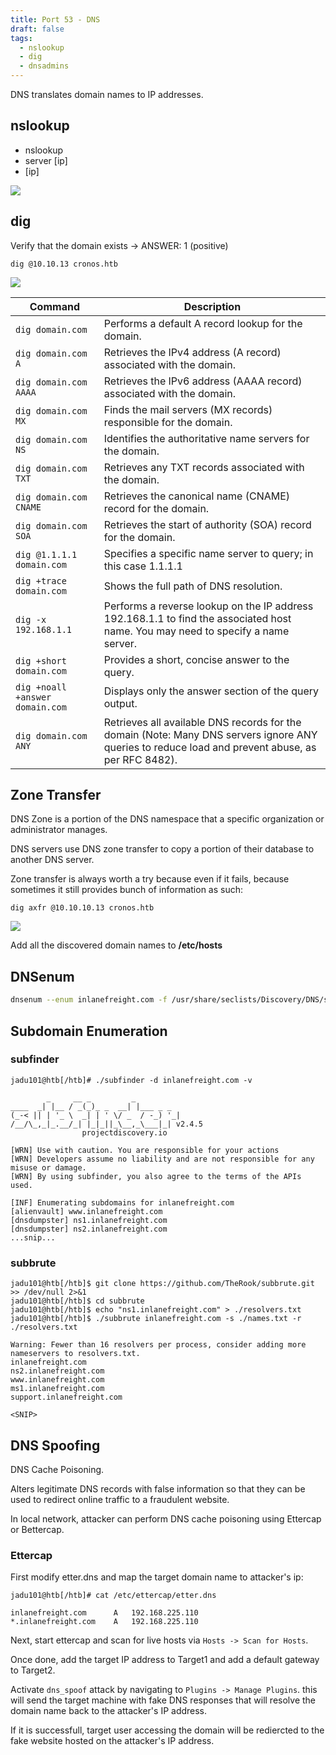 ```yaml
---
title: Port 53 - DNS
draft: false
tags:
  - nslookup
  - dig
  - dnsadmins
---
```

DNS translates domain names to IP addresses. 



## nslookup
- nslookup
- server [ip]
- [ip]


![](https://i.imgur.com/hB7HCjy.png)


## dig
Verify that the domain exists -> ANSWER: 1 (positive)

`dig @10.10.13 cronos.htb`

![](https://i.imgur.com/MSydf6p.png)


| Command                         | Description                                                                                                                                       |
| ------------------------------- | ------------------------------------------------------------------------------------------------------------------------------------------------- |
| `dig domain.com`                | Performs a default A record lookup for the domain.                                                                                                |
| `dig domain.com A`              | Retrieves the IPv4 address (A record) associated with the domain.                                                                                 |
| `dig domain.com AAAA`           | Retrieves the IPv6 address (AAAA record) associated with the domain.                                                                              |
| `dig domain.com MX`             | Finds the mail servers (MX records) responsible for the domain.                                                                                   |
| `dig domain.com NS`             | Identifies the authoritative name servers for the domain.                                                                                         |
| `dig domain.com TXT`            | Retrieves any TXT records associated with the domain.                                                                                             |
| `dig domain.com CNAME`          | Retrieves the canonical name (CNAME) record for the domain.                                                                                       |
| `dig domain.com SOA`            | Retrieves the start of authority (SOA) record for the domain.                                                                                     |
| `dig @1.1.1.1 domain.com`       | Specifies a specific name server to query; in this case 1.1.1.1                                                                                   |
| `dig +trace domain.com`         | Shows the full path of DNS resolution.                                                                                                            |
| `dig -x 192.168.1.1`            | Performs a reverse lookup on the IP address 192.168.1.1 to find the associated host name. You may need to specify a name server.                  |
| `dig +short domain.com`         | Provides a short, concise answer to the query.                                                                                                    |
| `dig +noall +answer domain.com` | Displays only the answer section of the query output.                                                                                             |
| `dig domain.com ANY`            | Retrieves all available DNS records for the domain (Note: Many DNS servers ignore ANY queries to reduce load and prevent abuse, as per RFC 8482). |

## Zone Transfer

DNS Zone is a portion of the DNS namespace that a specific organization or administrator manages. 

DNS servers use DNS zone transfer to copy a portion of their database to another DNS server. 

Zone transfer is always worth a try because even if it fails, because sometimes it still provides bunch of information as such:

`dig axfr @10.10.10.13 cronos.htb`

![](https://i.imgur.com/myGSKsF.png)


Add all the discovered domain names to **/etc/hosts**



## DNSenum

```bash
dnsenum --enum inlanefreight.com -f /usr/share/seclists/Discovery/DNS/subdomains-top1million-110000.txt -r
```

## Subdomain Enumeration
### subfinder

```shell-session
jadu101@htb[/htb]# ./subfinder -d inlanefreight.com -v       
                                                                       
        _     __ _         _                                           
____  _| |__ / _(_)_ _  __| |___ _ _          
(_-< || | '_ \  _| | ' \/ _  / -_) '_|                 
/__/\_,_|_.__/_| |_|_||_\__,_\___|_| v2.4.5                                                                                                                                                                                                                                                 
                projectdiscovery.io                    
                                                                       
[WRN] Use with caution. You are responsible for your actions
[WRN] Developers assume no liability and are not responsible for any misuse or damage.
[WRN] By using subfinder, you also agree to the terms of the APIs used. 
                                   
[INF] Enumerating subdomains for inlanefreight.com
[alienvault] www.inlanefreight.com
[dnsdumpster] ns1.inlanefreight.com
[dnsdumpster] ns2.inlanefreight.com
...snip...
```

### subbrute

```shell-session
jadu101@htb[/htb]$ git clone https://github.com/TheRook/subbrute.git >> /dev/null 2>&1
jadu101@htb[/htb]$ cd subbrute
jadu101@htb[/htb]$ echo "ns1.inlanefreight.com" > ./resolvers.txt
jadu101@htb[/htb]$ ./subbrute inlanefreight.com -s ./names.txt -r ./resolvers.txt

Warning: Fewer than 16 resolvers per process, consider adding more nameservers to resolvers.txt.
inlanefreight.com
ns2.inlanefreight.com
www.inlanefreight.com
ms1.inlanefreight.com
support.inlanefreight.com

<SNIP>
```


## DNS Spoofing

DNS Cache Poisoning. 

Alters legitimate DNS records with false information so that they can be used to redirect online traffic to a fraudulent website. 

In local network, attacker can perform DNS cache poisoning using Ettercap or Bettercap.

### Ettercap

First modify etter.dns and map the target domain name to attacker's ip:

```shell-session
jadu101@htb[/htb]# cat /etc/ettercap/etter.dns

inlanefreight.com      A   192.168.225.110
*.inlanefreight.com    A   192.168.225.110
```

Next, start ettercap and scan for live hosts via `Hosts -> Scan for Hosts`.

Once done, add the target IP address to Target1 and add a default gateway to Target2.

Activate `dns_spoof` attack by navigating to `Plugins -> Manage Plugins`. this will send the target machine with fake DNS responses that will resolve the domain name back to the attacker's IP address. 

If it is successfull, target user accessing the domain will be rediercted to the fake website hosted on the attacker's IP address. 

